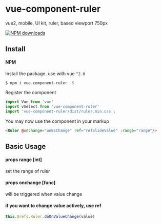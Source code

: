 # vue-component-ruler
vue2, mobile, UI kit, ruler, based viewport 750px

[![NPM downloads](https://img.shields.io/npm/dm/vue-component-ruler.svg?style=flat-square)](https://www.npmjs.com/package/vue-component-ruler)

## Install

#### NPM
Install the package. use with vue `^2.0`

```bash
$ npm i vue-component-ruler -S
```

Register the component

```js
import Vue from 'vue'
import vSelect from 'vue-component-ruler'
import 'vue-component-ruler/dist/ruler.min.css';
```

You may now use the component in your markup

```html
<Ruler @onchange="onBsChange" ref="refSlideValue" :range="range"/>
```

## Basic Usage

#### props range [int]
set the range of ruler

#### props onchange [func]
will be triggered when value change

#### if you want to change value actively, use ref
```js
this.$refs.Ruler.doOnValueChange(value)
```

